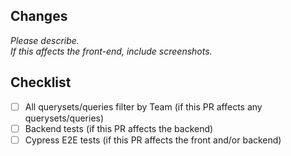 ## Changes

*Please describe.*  
*If this affects the front-end, include screenshots.*  

## Checklist

- [ ] All querysets/queries filter by Team (if this PR affects any querysets/queries)
- [ ] Backend tests (if this PR affects the backend)
- [ ] Cypress E2E tests (if this PR affects the front and/or backend)
